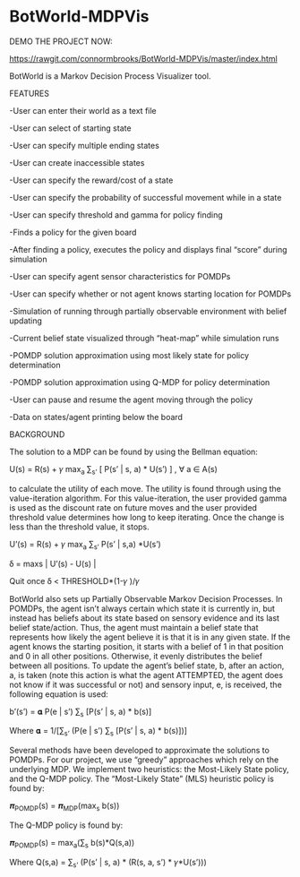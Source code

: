 # BotWorld-MDPVis

DEMO THE PROJECT NOW:

https://rawgit.com/connormbrooks/BotWorld-MDPVis/master/index.html

BotWorld is a Markov Decision Process Visualizer tool.




FEATURES

-User can enter their world as a text file

-User can select of starting state

-User can specify multiple ending states

-User can create inaccessible states

-User can specify the reward/cost of a state

-User can specify the probability of successful movement while in a state

-User can specify threshold and gamma for policy finding

-Finds a policy for the given board

-After finding a policy, executes the policy and displays final “score” during simulation

-User can specify agent sensor characteristics for POMDPs

-User can specify whether or not agent knows starting location for POMDPs

-Simulation of running through partially observable environment with belief updating

-Current belief state visualized through “heat-map” while simulation runs

-POMDP solution approximation using most likely state for policy determination

-POMDP solution approximation using Q-MDP for policy determination

-User can pause and resume the agent moving through the policy

-Data on states/agent printing below the board




BACKGROUND

The solution to a MDP can be found by using the Bellman equation:

U(s) = R(s) + 𝛾 max<sub>a</sub> ∑<sub>s’</sub> [ P(s’ | s, a) * U(s’) ] , ∀ a ∈ A(s) 


to calculate the utility of each move. The utility is found through using the value-iteration algorithm. For this value-iteration, the user provided gamma is used as the discount rate on future moves and the user provided threshold value determines how long to keep iterating. Once the change is less than the threshold value, it stops. 


U’(s) = R(s) + 𝛾 max<sub>a</sub> ∑<sub>s’</sub> P(s’ | s,a) *U(s’)

ẟ = maxs | U’(s) - U(s) |

Quit once ẟ < THRESHOLD*(1-𝛾 )/𝛾 


BotWorld also sets up Partially Observable Markov Decision Processes. In POMDPs, the agent isn’t always certain which state it is currently in, but instead has beliefs about its state based on sensory evidence and its last belief state/action. Thus, the agent must maintain a belief state that represents how likely the agent believe it is that it is in any given state. If the agent knows the starting position, it starts with a belief of 1 in that position and 0 in all other positions. Otherwise, it evenly distributes the belief between all positions. To update the agent’s belief state, b, after an action, a, is taken (note this action is what the agent ATTEMPTED, the agent does not know if it was successful or not) and sensory input, e, is received, the following equation is used:

b’(s’) = 𝛂 P(e | s’) ∑<sub>s</sub> [P(s’ | s, a) * b(s)]

Where   𝛂 = 1/[∑<sub>s’</sub> (P(e | s’) ∑<sub>s</sub> [P(s’ | s, a) * b(s)])]


Several methods have been developed to approximate the solutions to POMDPs. For our project, we use “greedy” approaches which rely on the underlying MDP. We implement two heuristics: the Most-Likely State policy, and the Q-MDP policy. 
The “Most-Likely State” (MLS) heuristic policy is found by: 


𝝅<sub>POMDP</sub>(s) = 𝝅<sub>MDP</sub>(max<sub>s</sub> b(s))


The Q-MDP policy is found by:


𝝅<sub>POMDP</sub>(s) = max<sub>a</sub>(∑<sub>s</sub> b(s)*Q(s,a))

Where	    Q(s,a) = ∑<sub>s’</sub> (P(s’ | s, a) * (R(s, a, s’) * 𝛾*U(s’)))

